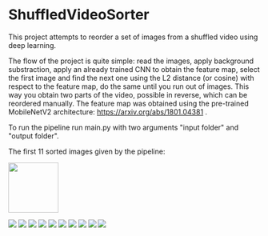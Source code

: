 # ShuffledVideoSorter
This project attempts to reorder a set of images from a shuffled video using deep learning.

The flow of the project is quite simple: read the images, apply background substraction, apply an already trained CNN to obtain the feature map, select the first image and find the next one using the L2 distance (or cosine) with respect to the feature map, do the same until you run out of images. This way you obtain two parts of the video, possible in reverse, which can be reordered manually. The feature map was obtained using the pre-trained MobileNetV2 architecture: https://arxiv.org/abs/1801.04381 .

To run the pipeline run main.py with two arguments "input folder" and "output folder".

The first 11 sorted images given by the pipeline:

<img src="sorted_images/image_0.jpg" width="100">

![](sorted_images/image_1.jpg)
![](sorted_images/image_2.jpg)
![](sorted_images/image_3.jpg)
![](sorted_images/image_4.jpg)
![](sorted_images/image_5.jpg)
![](sorted_images/image_6.jpg)
![](sorted_images/image_7.jpg)
![](sorted_images/image_8.jpg)
![](sorted_images/image_9.jpg)
![](sorted_images/image_10.jpg)
